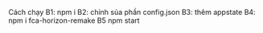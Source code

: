 Cách chạy
B1: npm i
B2: chỉnh sủa phần config.json
B3: thêm appstate
B4: npm i fca-horizon-remake
B5 npm start
